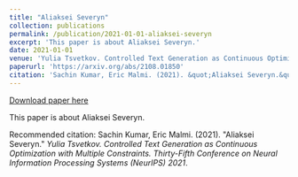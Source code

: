 ```yaml
---
title: "Aliaksei Severyn"
collection: publications
permalink: /publication/2021-01-01-aliaksei-severyn
excerpt: 'This paper is about Aliaksei Severyn.'
date: 2021-01-01
venue: 'Yulia Tsvetkov. Controlled Text Generation as Continuous Optimization with Multiple Constraints. Thirty-Fifth Conference on Neural Information Processing Systems (NeurIPS) 2021'
paperurl: 'https://arxiv.org/abs/2108.01850'
citation: 'Sachin Kumar, Eric Malmi. (2021). &quot;Aliaksei Severyn.&quot; <i>Yulia Tsvetkov. Controlled Text Generation as Continuous Optimization with Multiple Constraints. Thirty-Fifth Conference on Neural Information Processing Systems (NeurIPS) 2021</i>.'
---
```


<a href='https://arxiv.org/abs/2108.01850'>Download paper here</a>

This paper is about Aliaksei Severyn.

Recommended citation: Sachin Kumar, Eric Malmi. (2021). "Aliaksei Severyn." <i>Yulia Tsvetkov. Controlled Text Generation as Continuous Optimization with Multiple Constraints. Thirty-Fifth Conference on Neural Information Processing Systems (NeurIPS) 2021</i>.